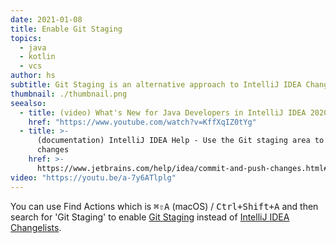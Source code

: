 ```yaml
---
date: 2021-01-08
title: Enable Git Staging
topics:
  - java
  - kotlin
  - vcs
author: hs
subtitle: Git Staging is an alternative approach to IntelliJ IDEA Changelists
thumbnail: ./thumbnail.png
seealso:
  - title: (video) What's New for Java Developers in IntelliJ IDEA 2020.3
    href: "https://www.youtube.com/watch?v=KffXqIZ0tYg"
  - title: >-
      (documentation) IntelliJ IDEA Help - Use the Git staging area to commit
      changes
    href: >-
      https://www.jetbrains.com/help/idea/commit-and-push-changes.html#use-git-staging-area-to-commit-changes
video: "https://youtu.be/a-7y6ATlplg"
---
```


You can use Find Actions which is <kbd>⌘⇧A</kbd> (macOS) / <kbd>Ctrl+Shift+A</kbd> and then search for 'Git Staging' to enable [Git Staging](https://www.jetbrains.com/help/idea/commit-and-push-changes.html#use-git-staging-area-to-commit-changes) instead of [IntelliJ IDEA Changelists](https://www.jetbrains.com/help/idea/managing-changelists.html).
